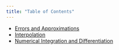 ```yaml
---
title: "Table of Contents"
---
```


- [Errors and Approximations](/2nd-semester/methods-of-mathematics/errors-and-approximations)
- [Interpolation](/2nd-semester/methods-of-mathematics/interpolation)
- [Numerical Integration and Differentiation](/2nd-semester/methods-of-mathematics/numerical-integration)